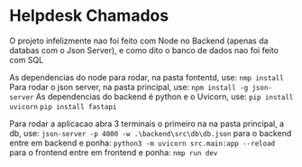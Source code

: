 # Helpdesk Chamados
O projeto infelizmente nao foi feito com Node no Backend (apenas da databas com o Json Server), e como dito o banco de dados nao foi feito com SQL

As dependencias do node para rodar, na pasta fontentd, use:
`nmp install`
Para rodar o json server, na pasta principal, use:
`npm install -g json-server`
As dependencias do backend é python e o Uvicorn, use:
`pip install uvicorn`
`pip install fastapi`

Para rodar a aplicacao abra 3 terminais
o primeiro na na pasta principal, a db, use:
`json-server -p 4000 -w .\backend\src\db\db.json`
para o backend entre em backend e ponha:
`python3 -m uvicorn src.main:app --reload`
para o frontend entre em frontend e ponha:
`nmp run dev`